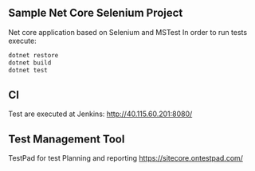 ## Sample Net Core Selenium Project ##
Net core application based on Selenium and MSTest
In order to run tests execute:

```bash
dotnet restore
dotnet build 
dotnet test
```

## CI ##
Test are executed at Jenkins:
http://40.115.60.201:8080/ 

## Test Management Tool ##
TestPad for test Planning and reporting
https://sitecore.ontestpad.com/
